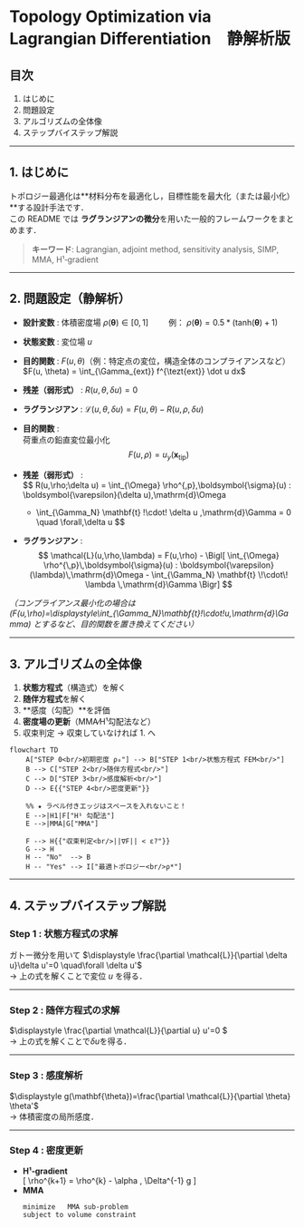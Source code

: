 # Topology Optimization via Lagrangian Differentiation　静解析版 

## 目次
1. はじめに  
2. 問題設定  
3. アルゴリズムの全体像  
4. ステップバイステップ解説  

---

## 1. はじめに
トポロジー最適化は**材料分布を最適化し，目標性能を最大化（または最小化）**する設計手法です．  
この README では **ラグランジアンの微分**を用いた一般的フレームワークをまとめます．  

> **キーワード**: Lagrangian, adjoint method, sensitivity analysis, SIMP, MMA, H¹‐gradient

---

## 2. 問題設定（静解析）
- **設計変数** : 体積密度場 $\rho(\mathbf{\theta}) \in [0,1] \qquad$    例： $\rho(\mathbf{\theta}) = 0.5*(\text{tanh}(\mathbf{\theta})+1)$
- **状態変数** : 変位場 $u$  
- **目的関数** : $F\bigl(u,\theta\bigr)$（例：特定点の変位，構造全体のコンプライアンスなど） $F(u, \theta) = \int_{\Gamma_{ext}} f^{\tezt{ext}} \dot u dx$
- **残差（弱形式）** : $R\bigl(u,\theta, \delta u\bigr)=0$  
- **ラグランジアン** :  $\mathcal{L}(u,\theta,\delta u)=F(u,\theta)-R(u,\rho, \delta u)$

- **目的関数** :  
  荷重点の鉛直変位最小化  
  $$
    F(u,\rho) = u_y(\mathbf{x}_{\text{tip}})
  $$  

- **残差（弱形式）** :  
  $$
    R(u,\rho;\delta u) =
    \int_{\Omega} \rho^{\,p}\,\boldsymbol{\sigma}(u) : \boldsymbol{\varepsilon}(\delta u)\,\mathrm{d}\Omega
    - \int_{\Gamma_N} \mathbf{t} \!\cdot\! \delta u \,\mathrm{d}\Gamma
    = 0 \quad \forall\,\delta u
  $$  

- **ラグランジアン** :  
  $$
    \mathcal{L}(u,\rho,\lambda) =
    F(u,\rho) - 
    \Bigl[
      \int_{\Omega} \rho^{\,p}\,\boldsymbol{\sigma}(u) : \boldsymbol{\varepsilon}(\lambda)\,\mathrm{d}\Omega
      - \int_{\Gamma_N} \mathbf{t} \!\cdot\! \lambda \,\mathrm{d}\Gamma
    \Bigr]
  $$  

*（コンプライアンス最小化の場合は  
\(F(u,\rho)=\displaystyle\int_{\Gamma_N}\mathbf{t}\!\cdot\!u\,\mathrm{d}\Gamma\) とするなど、目的関数を置き換えてください）*


---

## 3. アルゴリズムの全体像
1. **状態方程式**（構造式）を解く  
2. **随伴方程式**を解く  
3. **感度（勾配）**を評価  
4. **密度場の更新**（MMA⁄H¹勾配法など）  
5. 収束判定 → 収束していなければ 1. へ

```mermaid
flowchart TD
    A["STEP 0<br/>初期密度 ρ₀"] --> B["STEP 1<br/>状態方程式 FEM<br/>"]
    B --> C["STEP 2<br/>随伴方程式<br/>"]
    C --> D["STEP 3<br/>感度解析<br/>"]
    D --> E{{"STEP 4<br/>密度更新"}}

    %% ★ ラベル付きエッジはスペースを入れないこと！
    E -->|H1|F["H¹ 勾配法"]
    E -->|MMA|G["MMA"]

    F --> H{{"収束判定<br/>||∇F|| < ε?"}}
    G --> H
    H -- "No"  --> B
    H -- "Yes" --> I["最適トポロジー<br/>ρ*"]
```

---

## 4. ステップバイステップ解説
### Step 1 : 状態方程式の求解  
ガトー微分を用いて
$\displaystyle \frac{\partial \mathcal{L}}{\partial \delta u}\delta u'=0  \quad\forall \delta u'$  
→ 上の式を解くことで変位 $u$ を得る．

---

### Step 2 : 随伴方程式の求解  
$\displaystyle \frac{\partial \mathcal{L}}{\partial u} u'=0 $  
→ 上の式を解くことで$\delta u$を得る．

---

### Step 3 : 感度解析  
$\displaystyle g(\mathbf{\theta})=\frac{\partial \mathcal{L}}{\partial \theta} \theta'$  
→ 体積密度の局所感度．  

---

### Step 4 : 密度更新  
- **H¹‐gradient**  
  \[
  \rho^{k+1} = \rho^{k} - \alpha \, \Delta^{-1} g
  \]
- **MMA**  
  ```text
  minimize   MMA sub-problem
  subject to volume constraint
